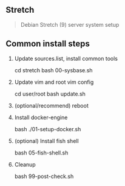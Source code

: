 ## Stretch
> Debian Stretch (9) server system setup

## Common install steps

1. Update sources.list, install common tools

	cd stretch
	bash 00-sysbase.sh

2. Update vim and root vim config

	cd user/root
	bash update.sh

3. (optional/recommend) reboot

4. Install docker-engine

	bash ./01-setup-docker.sh

5. (optional) Install fish shell

	bash 05-fish-shell.sh

6. Cleanup

	bash 99-post-check.sh

